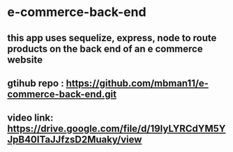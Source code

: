 # e-commerce-back-end

## this app uses sequelize, express, node to route products on the back end of an e commerce website

## gtihub repo : https://github.com/mbman11/e-commerce-back-end.git

## video link: https://drive.google.com/file/d/19IyLYRCdYM5YJpB40ITaJJfzsD2Muaky/view

